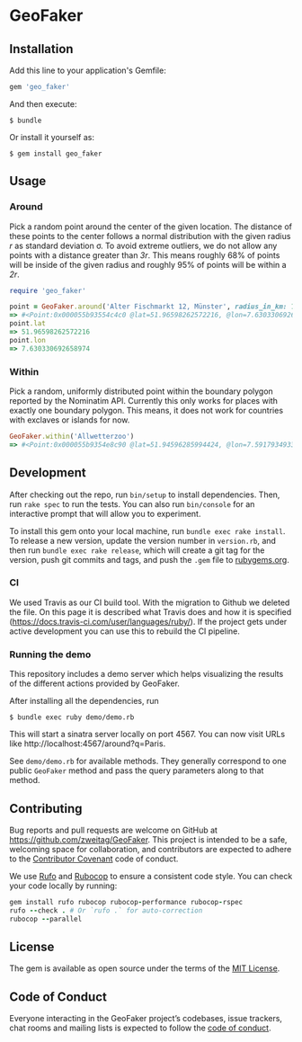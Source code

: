 # GeoFaker

## Installation

Add this line to your application's Gemfile:

```ruby
gem 'geo_faker'
```

And then execute:

    $ bundle

Or install it yourself as:

    $ gem install geo_faker

## Usage

### Around
Pick a random point around the center of the given location.
The distance of these points to the center follows a normal distribution with the given radius *r* as standard deviation σ.
To avoid extreme outliers, we do not allow any points with a distance greater than *3r*.
This means roughly 68% of points will be inside of the given radius and roughly 95% of points will be within a *2r*.
```ruby
require 'geo_faker'

point = GeoFaker.around('Alter Fischmarkt 12, Münster', radius_in_km: 1)
=> #<Point:0x000055b93554c4c0 @lat=51.96598262572216, @lon=7.630330692658974>
point.lat
=> 51.96598262572216
point.lon
=> 7.630330692658974
```

### Within
Pick a random, uniformly distributed point within the boundary polygon reported by the Nominatim API.
Currently this only works for places with exactly one boundary polygon. This means, it does not work for countries with exclaves or islands for now.
```ruby
GeoFaker.within('Allwetterzoo')
=> #<Point:0x000055b9354e8c90 @lat=51.94596285994424, @lon=7.591793493383972>
```

## Development

After checking out the repo, run `bin/setup` to install dependencies. Then, run `rake spec` to run the tests. You can also run `bin/console` for an interactive prompt that will allow you to experiment.

To install this gem onto your local machine, run `bundle exec rake install`. To release a new version, update the version number in `version.rb`, and then run `bundle exec rake release`, which will create a git tag for the version, push git commits and tags, and push the `.gem` file to [rubygems.org](https://rubygems.org).

### CI

We used Travis as our CI build tool. With the migration to Github we deleted the file. On this page it is described what Travis does and how it is specified (https://docs.travis-ci.com/user/languages/ruby/). If the project gets under active development you can use this to rebuild the CI pipeline.

### Running the demo

This repository includes a demo server which helps visualizing the results of the different actions provided by GeoFaker.

After installing all the dependencies, run

    $ bundle exec ruby demo/demo.rb

This will start a sinatra server locally on port 4567.
You can now visit URLs like http://localhost:4567/around?q=Paris.

See `demo/demo.rb` for available methods.
They generally correspond to one public `GeoFaker` method and pass the query parameters along to that method.

## Contributing

Bug reports and pull requests are welcome on GitHub at https://github.com/zweitag/GeoFaker. This project is intended to be a safe, welcoming space for collaboration, and contributors are expected to adhere to the [Contributor Covenant](http://contributor-covenant.org) code of conduct.

We use [Rufo](https://github.com/ruby-formatter/rufo) and [Rubocop](https://rubocop.org/) to ensure a consistent code style. You can check your code locally by running:

```ruby
gem install rufo rubocop rubocop-performance rubocop-rspec
rufo --check . # Or `rufo .` for auto-correction
rubocop --parallel
```

## License

The gem is available as open source under the terms of the [MIT License](https://opensource.org/licenses/MIT).

## Code of Conduct

Everyone interacting in the GeoFaker project’s codebases, issue trackers, chat rooms and mailing lists is expected to follow the [code of conduct](https://github.com/[USERNAME]/geo_faker/blob/master/CODE_OF_CONDUCT.md).

